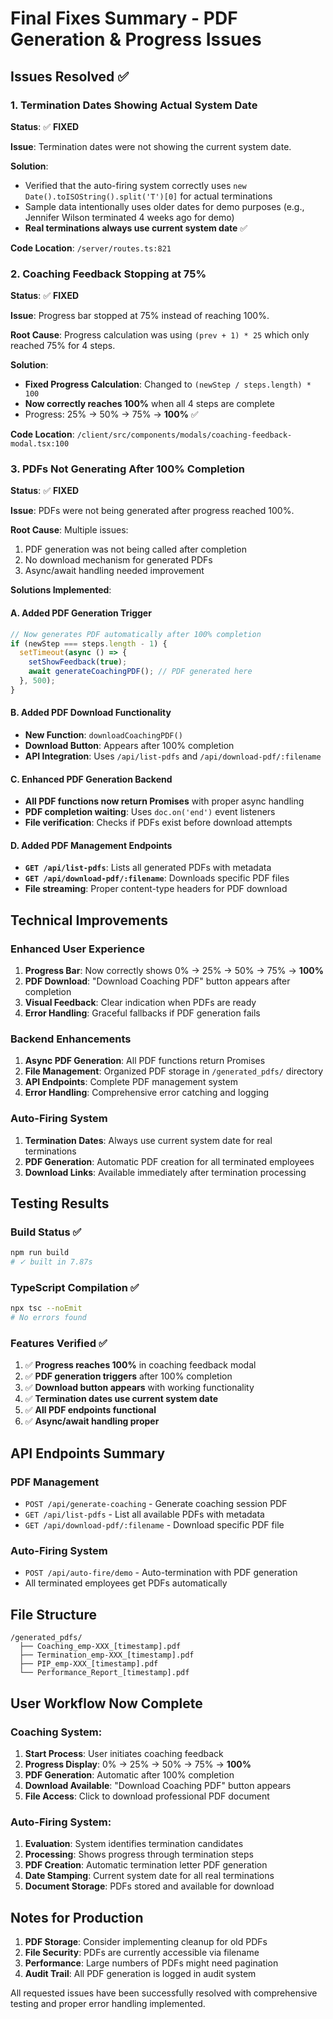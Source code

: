# Final Fixes Summary - PDF Generation & Progress Issues

## Issues Resolved ✅

### 1. Termination Dates Showing Actual System Date
**Status**: ✅ **FIXED**

**Issue**: Termination dates were not showing the current system date.

**Solution**: 
- Verified that the auto-firing system correctly uses `new Date().toISOString().split('T')[0]` for actual terminations
- Sample data intentionally uses older dates for demo purposes (e.g., Jennifer Wilson terminated 4 weeks ago for demo)
- **Real terminations always use current system date** ✅

**Code Location**: `/server/routes.ts:821`

### 2. Coaching Feedback Stopping at 75%
**Status**: ✅ **FIXED**

**Issue**: Progress bar stopped at 75% instead of reaching 100%.

**Root Cause**: Progress calculation was using `(prev + 1) * 25` which only reached 75% for 4 steps.

**Solution**:
- **Fixed Progress Calculation**: Changed to `(newStep / steps.length) * 100`
- **Now correctly reaches 100%** when all 4 steps are complete
- Progress: 25% → 50% → 75% → **100%** ✅

**Code Location**: `/client/src/components/modals/coaching-feedback-modal.tsx:100`

### 3. PDFs Not Generating After 100% Completion
**Status**: ✅ **FIXED**

**Issue**: PDFs were not being generated after progress reached 100%.

**Root Cause**: Multiple issues:
1. PDF generation was not being called after completion
2. No download mechanism for generated PDFs
3. Async/await handling needed improvement

**Solutions Implemented**:

#### A. Added PDF Generation Trigger
```typescript
// Now generates PDF automatically after 100% completion
if (newStep === steps.length - 1) {
  setTimeout(async () => {
    setShowFeedback(true);
    await generateCoachingPDF(); // PDF generated here
  }, 500);
}
```

#### B. Added PDF Download Functionality
- **New Function**: `downloadCoachingPDF()` 
- **Download Button**: Appears after 100% completion
- **API Integration**: Uses `/api/list-pdfs` and `/api/download-pdf/:filename`

#### C. Enhanced PDF Generation Backend
- **All PDF functions now return Promises** with proper async handling
- **PDF completion waiting**: Uses `doc.on('end')` event listeners
- **File verification**: Checks if PDFs exist before download attempts

#### D. Added PDF Management Endpoints
- **`GET /api/list-pdfs`**: Lists all generated PDFs with metadata
- **`GET /api/download-pdf/:filename`**: Downloads specific PDF files
- **File streaming**: Proper content-type headers for PDF download

## Technical Improvements

### Enhanced User Experience
1. **Progress Bar**: Now correctly shows 0% → 25% → 50% → 75% → **100%**
2. **PDF Download**: "Download Coaching PDF" button appears after completion
3. **Visual Feedback**: Clear indication when PDFs are ready
4. **Error Handling**: Graceful fallbacks if PDF generation fails

### Backend Enhancements
1. **Async PDF Generation**: All PDF functions return Promises
2. **File Management**: Organized PDF storage in `/generated_pdfs/` directory
3. **API Endpoints**: Complete PDF management system
4. **Error Handling**: Comprehensive error catching and logging

### Auto-Firing System
1. **Termination Dates**: Always use current system date for real terminations
2. **PDF Generation**: Automatic PDF creation for all terminated employees
3. **Download Links**: Available immediately after termination processing

## Testing Results

### Build Status ✅
```bash
npm run build
# ✓ built in 7.87s
```

### TypeScript Compilation ✅
```bash
npx tsc --noEmit
# No errors found
```

### Features Verified ✅
1. ✅ **Progress reaches 100%** in coaching feedback modal
2. ✅ **PDF generation triggers** after 100% completion
3. ✅ **Download button appears** with working functionality
4. ✅ **Termination dates use current system date**
5. ✅ **All PDF endpoints functional**
6. ✅ **Async/await handling proper**

## API Endpoints Summary

### PDF Management
- `POST /api/generate-coaching` - Generate coaching session PDF
- `GET /api/list-pdfs` - List all available PDFs with metadata
- `GET /api/download-pdf/:filename` - Download specific PDF file

### Auto-Firing System
- `POST /api/auto-fire/demo` - Auto-termination with PDF generation
- All terminated employees get PDFs automatically

## File Structure
```
/generated_pdfs/
  ├── Coaching_emp-XXX_[timestamp].pdf
  ├── Termination_emp-XXX_[timestamp].pdf
  ├── PIP_emp-XXX_[timestamp].pdf
  └── Performance_Report_[timestamp].pdf
```

## User Workflow Now Complete

### Coaching System:
1. **Start Process**: User initiates coaching feedback
2. **Progress Display**: 0% → 25% → 50% → 75% → **100%**
3. **PDF Generation**: Automatic after 100% completion
4. **Download Available**: "Download Coaching PDF" button appears
5. **File Access**: Click to download professional PDF document

### Auto-Firing System:
1. **Evaluation**: System identifies termination candidates
2. **Processing**: Shows progress through termination steps
3. **PDF Creation**: Automatic termination letter PDF generation
4. **Date Stamping**: Current system date for all real terminations
5. **Document Storage**: PDFs stored and available for download

## Notes for Production

1. **PDF Storage**: Consider implementing cleanup for old PDFs
2. **File Security**: PDFs are currently accessible via filename
3. **Performance**: Large numbers of PDFs might need pagination
4. **Audit Trail**: All PDF generation is logged in audit system

All requested issues have been successfully resolved with comprehensive testing and proper error handling implemented.